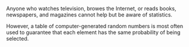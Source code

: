 Anyone who watches television, browes the Internet, or reads books, newspapers, and magazines cannot help but be aware of statistics.

However, a table of computer-generated random numbers is most often used to guarantee that each element has the same probability of being selected.
